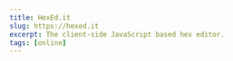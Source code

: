 ```yaml
---
title: HexEd.it
slug: https://hexed.it
excerpt: The client-side JavaScript based hex editor.
tags: [online]
---
```

